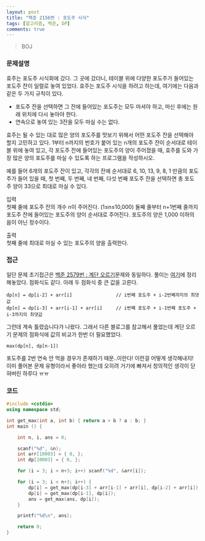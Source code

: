 ```yaml
---
layout: post
title: "백준 2156번 : 포도주 시식"
tags: [알고리즘, 백준, DP]
comments: true
---
```


> BOJ  

### 문제설명  
효주는 포도주 시식회에 갔다. 그 곳에 갔더니, 테이블 위에 다양한 포도주가 들어있는 포도주 잔이 일렬로 놓여 있었다. 효주는 포도주 시식을 하려고 하는데, 여기에는 다음과 같은 두 가지 규칙이 있다.  

- 포도주 잔을 선택하면 그 잔에 들어있는 포도주는 모두 마셔야 하고, 마신 후에는 원래 위치에 다시 놓아야 한다.  
- 연속으로 놓여 있는 3잔을 모두 마실 수는 없다.  

효주는 될 수 있는 대로 많은 양의 포도주를 맛보기 위해서 어떤 포도주 잔을 선택해야 할지 고민하고 있다. 1부터 n까지의 번호가 붙어 있는 n개의 포도주 잔이 순서대로 테이블 위에 놓여 있고, 각 포도주 잔에 들어있는 포도주의 양이 주어졌을 때, 효주를 도와 가장 많은 양의 포도주를 마실 수 있도록 하는 프로그램을 작성하시오.   

예를 들어 6개의 포도주 잔이 있고, 각각의 잔에 순서대로 6, 10, 13, 9, 8, 1 만큼의 포도주가 들어 있을 때, 첫 번째, 두 번째, 네 번째, 다섯 번째 포도주 잔을 선택하면 총 포도주 양이 33으로 최대로 마실 수 있다.  

입력  
첫째 줄에 포도주 잔의 개수 n이 주어진다. (1≤n≤10,000) 둘째 줄부터 n+1번째 줄까지 포도주 잔에 들어있는 포도주의 양이 순서대로 주어진다. 포도주의 양은 1,000 이하의 음이 아닌 정수이다.  

출력  
첫째 줄에 최대로 마실 수 있는 포도주의 양을 출력한다.  

### 접근  
일단 문제 초기접근은 [백준 2579번 : 계단 오르기](https://www.acmicpc.net/problem/2579)문제와 동일하다. 풀이는 [여기](https://sihyungyou.github.io/baekjoon-2579/)에 정리해놓았다. 점화식도 같다. 아래 두 점화식 중 큰 값을 고른다.
~~~
dp[n] = dp[i-2] + arr[i]                // i번째 포도주 + i-2번째까지의 최댓값
dp[n] = dp[i-3] + arr[i-1] + arr[i]     // i번째 포도주 + i-1번째 포도주 + i-3까지의 최댓값
~~~

그런데 계속 틀렸습니다가 나왔다. 그래서 다른 블로그를 참고해서 풀었는데 계단 오르기 문제의 점화식에 값의 비교가 한번 더 필요했었다.  
~~~
max(dp[n], dp[n-1])
~~~
포도주를 2번 연속 안 먹을 경우가 존재하기 때문..이란다! 이런걸 어떻게 생각해내지! 이미 풀어본 문제 유형이라서 좋아라 했는데 오히려 거기에 빠져서 창의적인 생각이 닫혀버린 하루다 ㅠㅠ  

### 코드  
~~~c++
#include <cstdio>
using namespace std;

int get_max(int a, int b) { return a > b ? a : b; }
int main () {

    int n, i, ans = 0;

    scanf("%d", &n);
    int arr[10003] = { 0, };
    int dp[10003] = { 0, };

    for (i = 3; i < n+3; i++) scanf("%d", &arr[i]);

    for (i = 3; i < n+3; i++) {
        dp[i] = get_max(dp[i-3] + arr[i-1] + arr[i], dp[i-2] + arr[i]);
        dp[i] = get_max(dp[i-1], dp[i]);
        ans = get_max(ans, dp[i]);
    }

    printf("%d\n", ans);

    return 0;
}
~~~